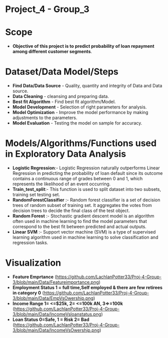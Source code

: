 
# <b>Project_4 - Group_3</b>

# <b>Scope</b>
 - <b> Objective of this project is to predict probability of loan repayment among different customer segments</b>.

 # <b>Dataset/Data Model/Steps</b>
- <b>Find Data/Data Source</b> - Quality, quantity and integrity of Data and Data source.
- <b>Data Cleaning</b> - cleansing and preparing data.
- <b>Best fit Algorithm</b> - Find best fit algorithm/Model.
- <b>Model Development</b> - Selection of right parameters for analysis.
- <b>Model Optimization</b> - Improve the model performance by making adjustments to the parameters.
- <b>Model Evaluation</b> - Testing the model on sample for accuracy.



# <b>Models/Algorithms/Functions used in Exploratory Data Analysis</b>
- <b>Logistic Regression</b>:- Logistic Regression naturally outperforms Linear Regression in predicting the probability of loan default since its outcome contains a continuous range of grades between 0 and 1, which represents the likelihood of an event occurring.
- <b>Train_test_split</b>:- This function is used to split dataset into two subsets, training set testing set. 
- <b>RandomForestClassifier</b> :- Random forest classifier is a set of decision trees of random subset of training set. It aggregates the votes from decision trees to decide the final class of the test object.
- <b>Random Forest</b> :- Stochastic gradient descent model is an algorithm often used in machine learning to find the model parameters that correspond to the best fit between predicted and actual outputs.
- <b>Linear SVM</b> :- Support vector machine (SVM) is a type of supervised learning algorithm used in machine learning to solve classification and regression tasks.

# <b>Visualization</b>
- <b>Feature Emprtance</b>
  (https://github.com/LachlanPotter33/Proj-4-Group-3/blob/main/Data/Featureimportance.png)
- <b>Employment Status 1 = full time,Self employed & there are few retirees in category 0</b>
  (https://github.com/LachlanPotter33/Proj-4-Group-3/blob/main/Data/EmpVsOwership.png)
- <b>Income Range 1= <=$25k, 2= <=100k AN, 3=>=100k </b>
  (https://github.com/LachlanPotter33/Proj-4-Group-3/blob/main/Data/IncomeVsloanstatus.png)
- <b>Loan Status 0=Safe, 1 = Risk 2= Bad</b>
  (https://github.com/LachlanPotter33/Proj-4-Group-3/blob/main/Data/IncomeVsOwership.png)

